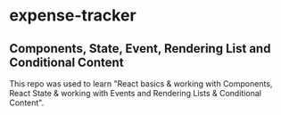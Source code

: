 # expense-tracker

## Components, State, Event, Rendering List and Conditional Content

This repo was used to learn "React basics & working with Components, React State & working with Events and Rendering Lists & Conditional Content".
